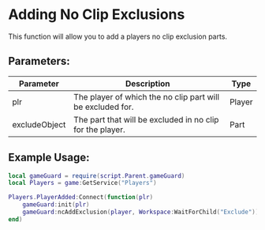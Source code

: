 # Adding No Clip Exclusions
This function will allow you to add a players no clip exclusion parts.

## Parameters:

| Parameter     | Description                                                | Type   |
|---------------|------------------------------------------------------------|--------|
| plr           | The player of which the no clip part will be excluded for. | Player |
| excludeObject | The part that will be excluded in no clip for the player.  | Part   |

## Example Usage:

```lua hl_lines="6" linenums="1"
local gameGuard = require(script.Parent.gameGuard)
local Players = game:GetService("Players")

Players.PlayerAdded:Connect(function(plr)
    gameGuard:init(plr)
    gameGuard:ncAddExclusion(player, Workspace:WaitForChild("Exclude")) -- Will exclude part in workspace called "Exclude".
end)
```
